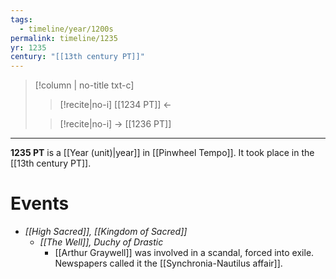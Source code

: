 ```yaml
---
tags:
  - timeline/year/1200s
permalink: timeline/1235
yr: 1235
century: "[[13th century PT]]"
---
```


>[!column | no-title txt-c]
>>[!recite|no-i] [[1234 PT]] ←
>
>> [!recite|no-i] → [[1236 PT]]

---
**1235 PT** is a [[Year (unit)|year]] in [[Pinwheel Tempo]]. It took place in the [[13th century PT]].

# Events
- *[[High Sacred]], [[Kingdom of Sacred]]*
    - *[[The Well]], Duchy of Drastic*
        * [[Arthur Graywell]] was involved in a scandal, forced into exile. Newspapers called it the [[Synchronia-Nautilus affair]].

